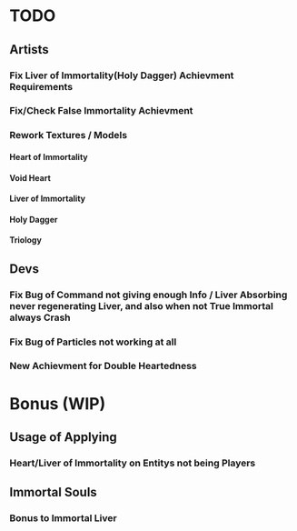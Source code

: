 # TODO

## Artists

### Fix Liver of Immortality(Holy Dagger) Achievment Requirements

### Fix/Check False Immortality Achievment

### Rework Textures / Models

#### Heart of Immortality

#### Void Heart

#### Liver of Immortality

#### Holy Dagger

#### Triology

## Devs

### Fix Bug of Command not giving enough Info / Liver Absorbing never regenerating Liver, and also when not True Immortal always Crash
### Fix Bug of Particles not working at all
### New Achievment for Double Heartedness

# Bonus (WIP)

## Usage of Applying

### Heart/Liver of Immortality on Entitys not being Players

## Immortal Souls

### Bonus to Immortal Liver